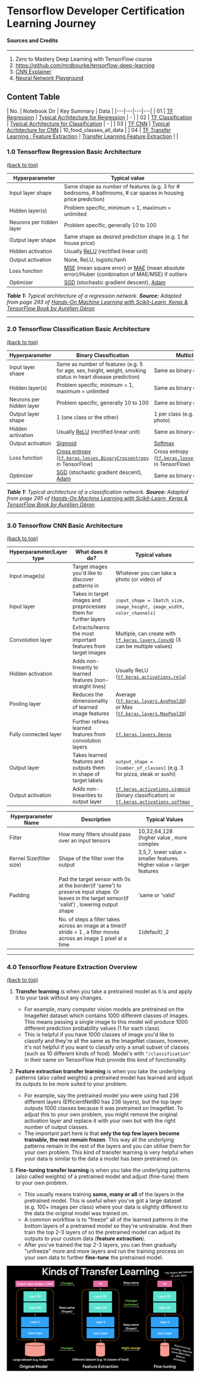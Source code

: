 # Tensorflow Developer Certification Learning Journey

#### Sources and Credits
___
1. Zero to Mastery Deep Learning with TensorFlow course
2. https://github.com/mrdbourke/tensorflow-deep-learning
3. [CNN Explainer](https://poloclub.github.io/cnn-explainer/)
4. [Neural Network Playground](https://playground.tensorflow.org/)

## Content Table
<a name = 'main_table'></a>
| No. | Notebook Dir | Key Summary | Data |
|---|---|---|---|
| 01 | [TF Regression](https://github.com/86lekwenshiung/Neural-Network-with-Tensorflow/blob/main/01_Neural_Network_Regression_With_Tensorflow.ipynb) | [Typical Acrhitecture for Regression](#tf_regression) | - |
| 02 | [TF Classification](https://github.com/86lekwenshiung/Neural-Network-with-Tensorflow/blob/main/02_Neural_Network_Classification_With_Tensorflow.ipynb) | [Typical Acrhitecture for Classification](#tf_classification) | - |
| 03 | [TF CNN](https://github.com/86lekwenshiung/Neural-Network-with-Tensorflow/blob/main/03_Convolutional_Neural_Network_(CNN)_With_Tensorflow_.ipynb) | [Typical Acrhitecture for CNN](#tf_cnn) | 10_food_classes_all_data |
| 04 | [TF Transfer Learning : Feature Extraction](https://github.com/86lekwenshiung/Neural-Network-with-Tensorflow/blob/main/04_Transfer_Learning_with_Tensorflow_Part_1..ipynb) | [Transfer Learning Feature Extraction](#tf_transfer_learning) |  |

<a name = 'tf_regression'></a>
### 1.0 Tensorflow Regression Basic Architecture
[(back to top)](#main_table)

| **Hyperparameter** | **Typical value** |
| --- | --- |
| Input layer shape | Same shape as number of features (e.g. 3 for # bedrooms, # bathrooms, # car spaces in housing price prediction) |
| Hidden layer(s) | Problem specific, minimum = 1, maximum = unlimited |
| Neurons per hidden layer | Problem specific, generally 10 to 100 |
| Output layer shape | Same shape as desired prediction shape (e.g. 1 for house price) |
| Hidden activation | Usually [ReLU](https://www.kaggle.com/dansbecker/rectified-linear-units-relu-in-deep-learning) (rectified linear unit) |
| Output activation | None, ReLU, logistic/tanh |
| Loss function | [MSE](https://en.wikipedia.org/wiki/Mean_squared_error) (mean square error) or [MAE](https://en.wikipedia.org/wiki/Mean_absolute_error) (mean absolute error)/Huber (combination of MAE/MSE) if outliers |
| Optimizer | [SGD](https://www.tensorflow.org/api_docs/python/tf/keras/optimizers/SGD) (stochastic gradient descent), [Adam](https://www.tensorflow.org/api_docs/python/tf/keras/optimizers/Adam) |

***Table 1:*** *Typical architecture of a regression network.* ***Source:*** *Adapted from page 293 of [Hands-On Machine Learning with Scikit-Learn, Keras & TensorFlow Book by Aurélien Géron](https://www.oreilly.com/library/view/hands-on-machine-learning/9781492032632/)*
___

<a name = 'tf_classification'></a>
### 2.0 Tensorflow Classification Basic Architecture
[(back to top)](#main_table)

| **Hyperparameter** | **Binary Classification** | **Multiclass classification** |
| --- | --- | --- |
| Input layer shape | Same as number of features (e.g. 5 for age, sex, height, weight, smoking status in heart disease prediction) | Same as binary classification |
| Hidden layer(s) | Problem specific, minimum = 1, maximum = unlimited | Same as binary classification |
| Neurons per hidden layer | Problem specific, generally 10 to 100 | Same as binary classification |
| Output layer shape | 1 (one class or the other) | 1 per class (e.g. 3 for food, person or dog photo) |
| Hidden activation | Usually [ReLU](https://www.kaggle.com/dansbecker/rectified-linear-units-relu-in-deep-learning) (rectified linear unit) | Same as binary classification |
| Output activation | [Sigmoid](https://en.wikipedia.org/wiki/Sigmoid_function) | [Softmax](https://en.wikipedia.org/wiki/Softmax_function) |
| Loss function | [Cross entropy](https://en.wikipedia.org/wiki/Cross_entropy#Cross-entropy_loss_function_and_logistic_regression) ([`tf.keras.losses.BinaryCrossentropy`](https://www.tensorflow.org/api_docs/python/tf/keras/losses/BinaryCrossentropy) in TensorFlow) | Cross entropy ([`tf.keras.losses.CategoricalCrossentropy`](https://www.tensorflow.org/api_docs/python/tf/keras/losses/CategoricalCrossentropy) in TensorFlow) |
| Optimizer | [SGD](https://www.tensorflow.org/api_docs/python/tf/keras/optimizers/SGD) (stochastic gradient descent), [Adam](https://www.tensorflow.org/api_docs/python/tf/keras/optimizers/Adam) | Same as binary classification |

***Table 1:*** *Typical architecture of a classification network.* ***Source:*** *Adapted from page 295 of [Hands-On Machine Learning with Scikit-Learn, Keras & TensorFlow Book by Aurélien Géron](https://www.oreilly.com/library/view/hands-on-machine-learning/9781492032632/)*
___


<a name = 'tf_cnn'></a>
### 3.0 Tensorflow CNN Basic Architecture
[(back to top)](#main_table)

| **Hyperparameter/Layer type** | **What does it do?** | **Typical values** |
| ----- | ----- | ----- |
| Input image(s) | Target images you'd like to discover patterns in| Whatever you can take a photo (or video) of |
| Input layer | Takes in target images and preprocesses them for further layers | `input_shape = [batch_size, image_height, image_width, color_channels]` |
| Convolution layer | Extracts/learns the most important features from target images | Multiple, can create with [`tf.keras.layers.ConvXD`](https://www.tensorflow.org/api_docs/python/tf/keras/layers/Conv2D) (X can be multiple values) |
| Hidden activation | Adds non-linearity to learned features (non-straight lines) | Usually ReLU ([`tf.keras.activations.relu`](https://www.tensorflow.org/api_docs/python/tf/keras/activations/relu)) |
| Pooling layer | Reduces the dimensionality of learned image features | Average ([`tf.keras.layers.AvgPool2D`](https://www.tensorflow.org/api_docs/python/tf/keras/layers/AveragePooling2D)) or Max ([`tf.keras.layers.MaxPool2D`](https://www.tensorflow.org/api_docs/python/tf/keras/layers/MaxPool2D)) |
| Fully connected layer | Further refines learned features from convolution layers | [`tf.keras.layers.Dense`](https://www.tensorflow.org/api_docs/python/tf/keras/layers/Dense) |
| Output layer | Takes learned features and outputs them in shape of target labels | `output_shape = [number_of_classes]` (e.g. 3 for pizza, steak or sushi)|
| Output activation | Adds non-linearities to output layer | [`tf.keras.activations.sigmoid`](https://www.tensorflow.org/api_docs/python/tf/keras/activations/sigmoid) (binary classification) or [`tf.keras.activations.softmax`](https://www.tensorflow.org/api_docs/python/tf/keras/activations/softmax) |

|Hyperparameter Name|Description|Typical Values|
|---|---|---|
|Filter|How many filters should pass over an input tensors|10,32,64,128 (higher value , more complex|
|Kernel Size(filter size)| Shape of the filter over the output| 3,5,7, lower value = smaller features. Higher value = larger features|
|Padding|Pad the target sensor with 0s at the border(if 'same') to preserve input shape. Or leaves in the target sensor(if 'valid') , lowering output shape|'same or 'valid'|
|Strides| No. of steps a filter takes across an image at a time(if stride = 1 , a filter moves across an image 1 pixel at a time| 1(default) ,2|
___

<a name = 'tf_transfer_learning'></a>
### 4.0 Tensorflow Feature Extraction Overview
[(back to top)](#main_table)

1. **Transfer learning** is when you take a pretrained model as it is and apply it to your task without any changes. 
 
    * For example, many computer vision models are pretrained on the ImageNet dataset which contains 1000 different classes of images. This means passing a single image to this model will produce 1000 different prediction probability values (1 for each class). 
    * This is helpful if you have 1000 classes of image you'd like to classify and they're all the same as the ImageNet classes, however, it's not helpful if you want to classify only a small subset of classes (such as 10 different kinds of food). Model's with `"/classification"` in their name on TensorFlow Hub provide this kind of functionality.

2. **Feature extraction transfer learning** is when you take the underlying patterns (also called weights) a pretrained model has learned and adjust its outputs to be more suited to your problem. 

    * For example, say the pretrained model you were using had 236 different layers (EfficientNetB0 has 236 layers), but the top layer outputs 1000 classes because it was pretrained on ImageNet. To adjust this to your own problem, you might remove the original activation layer and replace it with your own but with the right number of output classes. 
    * The important part here is that **only the top few layers become trainable, the rest remain frozen**. This way all the underlying patterns remain in the rest of the layers and you can utilise them for your own problem. This kind of transfer learning is very helpful when your data is similar to the data a model has been pretrained on.

3. **Fine-tuning transfer learning** is when you take the underlying patterns (also called weights) of a pretrained model and adjust (fine-tune) them to your own problem. 

    * This usually means training **some, many or all** of the layers in the pretrained model. This is useful when you've got a large dataset (e.g. 100+ images per class) where your data is slightly different to the data the original model was trained on. 
    * A common workflow is to "freeze" all of the learned patterns in the bottom layers of a pretrained model so they're untrainable. And then train the top 2-3 layers of so the pretrained model can adjust its outputs to your custom data (**feature extraction**). 
    * After you've trained the top 2-3 layers, you can then gradually "unfreeze" more and more layers and run the training process on your own data to further **fine-tune** the pretrained model.

<p align = 'center'>
  <img src = 'images/04-different-kinds-of-transfer-learning.png'>
 </p>
